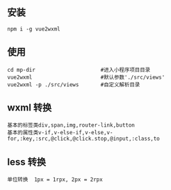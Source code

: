 ## 安装

`npm i -g vue2wxml`

## 使用

```
cd mp-dir                     #进入小程序项目目录
vue2wxml                      #默认参数'./src/views'
vue2wxml -p ./src/views       #自定义解析目录
```

## wxml 转换

    基本的标签类div,span,img,router-link,button
    基本的属性类v-if,v-else-if,v-else,v-for,:key,:src,@click,@click.stop,@input,:class,to

## less 转换

    单位转换  1px = 1rpx, 2px = 2rpx
